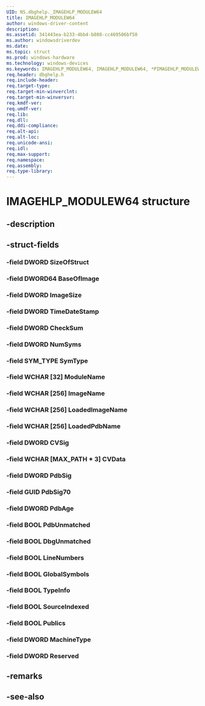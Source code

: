 ```yaml
---
UID: NS.dbghelp._IMAGEHLP_MODULEW64
title: IMAGEHLP_MODULEW64
author: windows-driver-content
description: 
ms.assetid: 341443ea-b233-4bb4-b808-cc469506bf50
ms.author: windowsdriverdev
ms.date: 
ms.topic: struct
ms.prod: windows-hardware
ms.technology: windows-devices
ms.keywords: IMAGEHLP_MODULEW64, IMAGEHLP_MODULEW64, *PIMAGEHLP_MODULEW64
req.header: dbghelp.h
req.include-header:
req.target-type:
req.target-min-winverclnt:
req.target-min-winversvr:
req.kmdf-ver:
req.umdf-ver:
req.lib:
req.dll:
req.ddi-compliance:
req.alt-api:
req.alt-loc:
req.unicode-ansi:
req.idl:
req.max-support:
req.namespace:
req.assembly:
req.type-library:
---
```


# IMAGEHLP_MODULEW64 structure

## -description



## -struct-fields

### -field DWORD SizeOfStruct			
 	
### -field DWORD64 BaseOfImage			
 	
### -field DWORD ImageSize			
 	
### -field DWORD TimeDateStamp			
 	
### -field DWORD CheckSum			
 	
### -field DWORD NumSyms			
 	
### -field SYM_TYPE SymType			
 	
### -field WCHAR [32] ModuleName			
 	
### -field WCHAR [256] ImageName			
 	
### -field WCHAR [256] LoadedImageName			
 	
### -field WCHAR [256] LoadedPdbName			
 	
### -field DWORD CVSig			
 	
### -field WCHAR [MAX_PATH * 3] CVData			
 	
### -field DWORD PdbSig			
 	
### -field GUID PdbSig70			
 	
### -field DWORD PdbAge			
 	
### -field BOOL PdbUnmatched			
 	
### -field BOOL DbgUnmatched			
 	
### -field BOOL LineNumbers			
 	
### -field BOOL GlobalSymbols			
 	
### -field BOOL TypeInfo			
 	
### -field BOOL SourceIndexed			
 	
### -field BOOL Publics			
 	
### -field DWORD MachineType			
 	
### -field DWORD Reserved			
 	
## -remarks

## -see-also